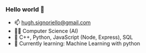 ### Hello world 👋

- 📫 hugh.signoriello@gmail.com
- 👨‍🎓 Computer Science (AI)
- 💬 C++, Python, JavaScript (Node, Express), SQL
- 🌱 Currently learning: Machine Learning with python

<!--
**hughmancoder/hughmancoder** is a ✨ _special_ ✨ repository because its `README.md` (this file) appears on your GitHub profile.

Here are some ideas to get you started:

- 🔭 I’m currently working on ...
- 🌱 I’m currently learning ...
- 👯 I’m looking to collaborate on ...
- 🤔 I’m looking for help with ...
- 💬 Ask me about ...
- 📫 How to reach me: ...
- 😄 Pronouns: ...
- ⚡ Fun fact: ...
-->
